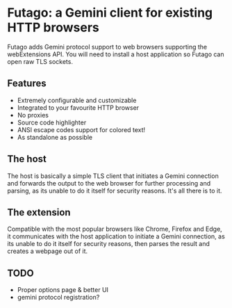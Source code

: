 # Futago: a Gemini client for existing HTTP browsers

Futago adds Gemini protocol support to web browsers supporting the webExtensions API. You will need to install a host application so Futago can open raw TLS sockets.

## Features

* Extremely configurable and customizable
* Integrated to your favourite HTTP browser
* No proxies
* Source code highlighter
* ANSI escape codes support for colored text!
* As standalone as possible

## The host

The host is basically a simple TLS client that initiates a Gemini connection and forwards the output to the web browser for further processing and parsing, as its unable to do it itself for security reasons. It's all there is to it.

## The extension

Compatible with the most popular browsers like Chrome, Firefox and Edge, it communicates with the host application to initiate a Gemini connection, as its unable to do it itself for security reasons, then parses the result and creates a webpage out of it.

## TODO

* Proper options page & better UI
* gemini protocol registration?